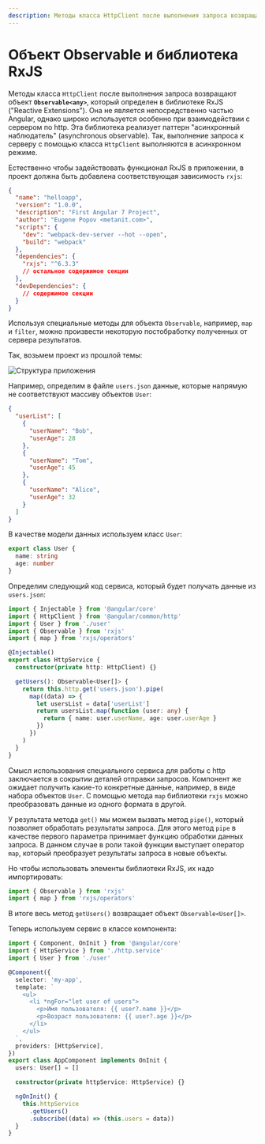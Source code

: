 ```yaml
---
description: Методы класса HttpClient после выполнения запроса возвращают объект Observable, который определен в библиотеке RxJS
---
```


# Объект Observable и библиотека RxJS

Методы класса `HttpClient` после выполнения запроса возвращают объект **`Observable<any>`**, который определен в библиотеке RxJS ("Reactive Extensions"). Она не является непосредственно частью Angular, однако широко используется особенно при взаимодействии с сервером по http. Эта библиотека реализует паттерн "асинхронный наблюдатель" (asynchronous observable). Так, выполнение запроса к серверу с помощью класса `HttpClient` выполняются в асинхронном режиме.

Естественно чтобы задействовать функционал RxJS в приложении, в проект должна быть добавлена соответствующая зависимость `rxjs`:

```json
{
  "name": "helloapp",
  "version": "1.0.0",
  "description": "First Angular 7 Project",
  "author": "Eugene Popov <metanit.com>",
  "scripts": {
    "dev": "webpack-dev-server --hot --open",
    "build": "webpack"
  },
  "dependencies": {
    "rxjs": "^6.3.3"
    // остальное содержимое секции
  },
  "devDependencies": {
    // содержимое секции
  }
}
```

Используя специальные методы для объекта `Observable`, например, `map` и `filter`, можно произвести некоторую постобработку полученных от сервера результатов.

Так, возьмем проект из прошлой темы:

![Структура приложения](observable-1.png)

Например, определим в файле `users.json` данные, которые напрямую не соответствуют массиву объектов `User`:

```json
{
  "userList": [
    {
      "userName": "Bob",
      "userAge": 28
    },
    {
      "userName": "Tom",
      "userAge": 45
    },
    {
      "userName": "Alice",
      "userAge": 32
    }
  ]
}
```

В качестве модели данных используем класс `User`:

```typescript
export class User {
  name: string
  age: number
}
```

Определим следующий код сервиса, который будет получать данные из `users.json`:

```typescript
import { Injectable } from '@angular/core'
import { HttpClient } from '@angular/common/http'
import { User } from './user'
import { Observable } from 'rxjs'
import { map } from 'rxjs/operators'

@Injectable()
export class HttpService {
  constructor(private http: HttpClient) {}

  getUsers(): Observable<User[]> {
    return this.http.get('users.json').pipe(
      map((data) => {
        let usersList = data['userList']
        return usersList.map(function (user: any) {
          return { name: user.userName, age: user.userAge }
        })
      })
    )
  }
}
```

Смысл использования специального сервиса для работы с http заключается в сокрытии деталей отправки запросов. Компонент же ожидает получить какие-то конкретные данные, например, в виде набора объектов `User`. С помощью метода `map` библиотеки `rxjs` можно преобразовать данные из одного формата в другой.

У результата метода `get()` мы можем вызвать метод `pipe()`, который позволяет обработать результаты запроса. Для этого метод `pipe` в качестве первого параметра принимает функцию обработки данных запроса. В данном случае в роли такой функции выступает оператор `map`, который преобразует результаты запроса в новые объекты.

Но чтобы использовать элементы библиотеки RxJS, их надо импортировать:

```typescript
import { Observable } from 'rxjs'
import { map } from 'rxjs/operators'
```

В итоге весь метод `getUsers()` возвращает объект `Observable<User[]>`.

Теперь используем сервис в классе компонента:

```typescript
import { Component, OnInit } from '@angular/core'
import { HttpService } from './http.service'
import { User } from './user'

@Component({
  selector: 'my-app',
  template: `
    <ul>
      <li *ngFor="let user of users">
        <p>Имя пользователя: {{ user?.name }}</p>
        <p>Возраст пользователя: {{ user?.age }}</p>
      </li>
    </ul>
  `,
  providers: [HttpService],
})
export class AppComponent implements OnInit {
  users: User[] = []

  constructor(private httpService: HttpService) {}

  ngOnInit() {
    this.httpService
      .getUsers()
      .subscribe((data) => (this.users = data))
  }
}
```
